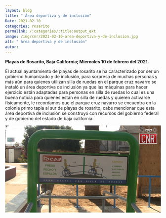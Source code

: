 ```yaml
---
layout: blog
title: " Área deportiva y de inclusión"
Date: 2021-02-10
categories: rosarito
permalink: /:categories/:title:output_ext
image: /img/cnr/2021-02-10-area-deportiva-y-de-inclusion.jpg
alt: " Área deportiva y de inclusión"
autor:
---
```


**Playas de Rosarito, Baja California; Miercoles 10 de febrero del 2021.** 

El actual ayuntamiento de playas de rosarito se ha caracterizado por ser un gobierno humanizado y de inclusión, para sorpresa de muchas personas y más aún para quienes utilizan silla de ruedas en el parque cruz navarro se instaló un área deportiva de inclusión ya que las máquinas para hacer ejercicio están adaptadas para personas en silla de ruedas lo cual es una buena noticia para quienes están en silla de ruedas y quieren activarse físicamente, le recordamos que el parque cruz navarro se encuentra en la colonia primo tapia al sur de playas de rosarito, cabe mencionar que esta área deportiva de inclusión se construyó con recursos del gobierno federal y de gobierno del estado de baja california.

<div id="carouselExampleSlidesOnly" class="carousel slide" data-ride="carousel">
  <div class="carousel-inner">
    <div class="carousel-item active">
       <img class="d-block w-100" src="/img/cnr/2021-02-10-area-deportiva-y-de-inclusion.jpg" loading="lazy"  alt=" Área deportiva y de inclusión">
    </div>
  </div>
</div>